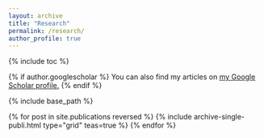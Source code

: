 ```yaml
---
layout: archive
title: "Research"
permalink: /research/
author_profile: true
---
```


{% include toc %}

{% if author.googlescholar %}
  You can also find my articles on <u><a href="{{author.googlescholar}}">my Google Scholar profile</a>.</u>
{% endif %}

{% include base_path %}

{% for post in site.publications reversed %}
  {% include archive-single-publi.html type="grid" teas=true %}
{% endfor %}
